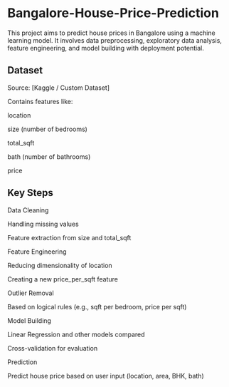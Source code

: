 # Bangalore-House-Price-Prediction

This project aims to predict house prices in Bangalore using a machine learning model. It involves data preprocessing, exploratory data analysis, feature engineering, and model building with deployment potential.

## Dataset
Source: [Kaggle / Custom Dataset]

Contains features like:

location

size (number of bedrooms)

total_sqft

bath (number of bathrooms)

price

## Key Steps
Data Cleaning

Handling missing values

Feature extraction from size and total_sqft

Feature Engineering

Reducing dimensionality of location

Creating a new price_per_sqft feature

Outlier Removal

Based on logical rules (e.g., sqft per bedroom, price per sqft)

Model Building

Linear Regression and other models compared

Cross-validation for evaluation

Prediction

Predict house price based on user input (location, area, BHK, bath)
